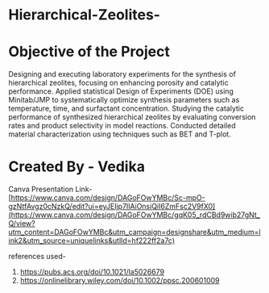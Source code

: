 # Hierarchical-Zeolites-

# Objective of the Project
Designing and executing laboratory experiments for the synthesis of hierarchical zeolites, focusing on enhancing porosity and catalytic performance. Applied statistical Design of Experiments (DOE) using Minitab/JMP to systematically optimize synthesis parameters such as temperature, time, and surfactant concentration.
Studying the catalytic performance of synthesized hierarchical zeolites by evaluating conversion rates and product selectivity in model reactions. Conducted detailed material characterization using techniques such as BET and T-plot.

# Created By - Vedika 

Canva Presentation Link- [https://www.canva.com/design/DAGoFOwYMBc/Sc-mpO-gzNtfAvgz0cNzkQ/edit?ui=eyJEIjp7IlAiOnsiQiI6ZmFsc2V9fX0](https://www.canva.com/design/DAGoFOwYMBc/gqK05_rdCBd9wib27gNt_Q/view?utm_content=DAGoFOwYMBc&utm_campaign=designshare&utm_medium=link2&utm_source=uniquelinks&utlId=hf222ff2a7c)


references used- 
1. https://pubs.acs.org/doi/10.1021/la5026679
2. https://onlinelibrary.wiley.com/doi/10.1002/ppsc.200601009

